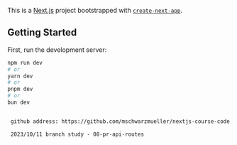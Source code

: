 This is a [Next.js](https://nextjs.org/) project bootstrapped with [`create-next-app`](https://github.com/vercel/next.js/tree/canary/packages/create-next-app).

## Getting Started

First, run the development server:

```bash
npm run dev
# or
yarn dev
# or
pnpm dev
# or
bun dev
```

```markdown

 github address: https://github.com/mschwarzmueller/nextjs-course-code

 2023/10/11 branch study - 08-pr-api-routes


```